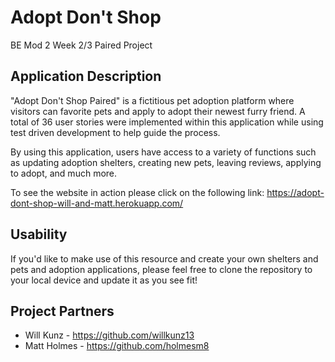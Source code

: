 # Adopt Don't Shop

BE Mod 2 Week 2/3 Paired Project

## Application Description

"Adopt Don't Shop Paired" is a fictitious pet adoption platform where visitors
can favorite pets and apply to adopt their newest furry friend. A total of 36
user stories were implemented within this application while using test driven
development to help guide the process.

By using this application, users have access to a variety of functions such as
updating adoption shelters, creating new pets, leaving reviews, applying to
adopt, and much more.

To see the website in action please click on the following link:
https://adopt-dont-shop-will-and-matt.herokuapp.com/

## Usability

If you'd like to make use of this resource and create your own shelters and
pets and adoption applications, please feel free to clone the repository to your
local device and update it as you see fit!

## Project Partners

* Will Kunz - https://github.com/willkunz13
* Matt Holmes - https://github.com/holmesm8
